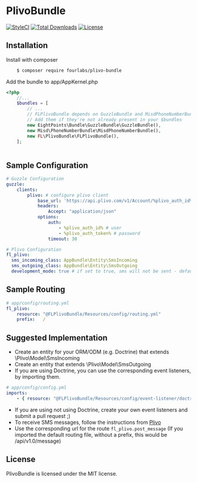 # PlivoBundle

[![StyleCI](https://styleci.io/repos/72456491/shield?branch=master)](https://styleci.io/repos/72456491)
[![Total Downloads](https://poser.pugx.org/fourlabs/plivo-bundle/downloads)](https://packagist.org/packages/fourlabs/plivo-bundle)
[![License](https://poser.pugx.org/fourlabs/plivo-bundle/license)](https://packagist.org/packages/fourlabs/plivo-bundle)

## Installation

Install with composer
```bash
    $ composer require fourlabs/plivo-bundle
```

Add the bundle to app/AppKernel.php
```php
<?php
    //...
    $bundles = [
        // ...
        // FLPlivoBundle depends on GuzzleBundle and MisdPhoneNumberBundle
        // Add them if they're not already present in your $bundles
        new EightPoints\Bundle\GuzzleBundle\GuzzleBundle(), 
        new Misd\PhoneNumberBundle\MisdPhoneNumberBundle(), 
        new FL\PlivoBundle\FLPlivoBundle(),    
    ];
            
```

## Sample Configuration

```yaml
# Guzzle Configuration
guzzle:
    clients:
        plivo: # configure plivo client
            base_url: 'https://api.plivo.com/v1/Account/%plivo_auth_id%/'
            headers:
                Accept: "application/json"
            options:
                auth:
                    - %plivo_auth_id% # user
                    - %plivo_auth_token% # password
                timeout: 30

# Plivo Configuration
fl_plivo:
  sms_incoming_class: AppBundle\Entity\SmsIncoming
  sms_outgoing_class: AppBundle\Entity\SmsOutgoing
  development_mode: true # if set to true, sms will not be sent - defaults to false
```

## Sample Routing

```yaml
# app/config/routing.yml
fl_plivo:
    resource: "@FLPlivoBundle/Resources/config/routing.yml"
    prefix:   /
```

## Suggested Implementation

- Create an entity for your ORM/ODM (e.g. Doctrine) that extends \Plivo\Model\SmsIncoming
- Create an entity that extends \Plivo\Model\SmsOutgoing
- If you are using Doctrine, you can use the corresponding event listeners, by importing them. 
```yaml
# app/config/config.yml
imports:
    - { resource: "@FLPlivoBundle/Resources/config/event-listener/doctrine.yml"}
```
- If you are using not using Doctrine, create your own event listeners and submit a pull request ;)
- To receive SMS messages, follow the instructions from [Plivo](https://www.plivo.com/faq/sms/how-can-i-receive-sms-messages-with-my-plivo-numbers/) 
- Use the corresponding url for the route `fl_plivo.post_message` (If you imported the default routing file, without a prefix, this would be /api/v1.0/message)

## License

PlivoBundle is licensed under the MIT license.


